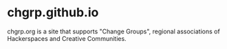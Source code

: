 chgrp.github.io
===============

chgrp.org is a site that supports "Change Groups", regional associations of Hackerspaces and Creative Communities.
